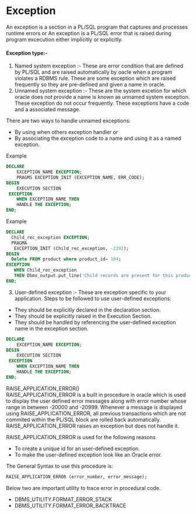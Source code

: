 # Exception
An exception is a section in a PL/SQL program that captures and processes runtime errors or An exception is a PL/SQL error that is raised during program excecution either implicitly or explicitly.

#### Exception type:-
1. Named system exception :- These are error condition that are defined by PL/SQL and are raised automatically by oacle when a program violates a RDBMS rule. These are some exception which are raised frequently so they are pre-defined and given a name in oracle.
2. Unnamed system exception :- These are the system excetion for which oracle does not provide a name is known as unnamed system exception. These exception do not occur frequently. These exceptions have a code and a associated message.

There are two ways to handle unnamed exceptions:
* By using when others exception handler or
* By associating the exception code to a name and using it as a named exception.

Example  
```sql
DECLARE
	EXCEPTION_NAME EXCEPTION;
	PRAGMS EXCEPTION_INIT (EXCEPTION_NAME, ERR_CODE);
BEGIN
	EXECUTION SECTION
 EXCEPTION
	WHEN EXCEPTION_NAME THEN
	HANDLE THE EXCEPTION;
END;
```
Example
```sql
DECLARE 
  Child_rec_exception EXCEPTION; 
  PRAGMA 
   EXCEPTION_INIT (Child_rec_exception, -2292); 
BEGIN 
  Delete FROM product where product_id= 104; 
EXCEPTION 
   WHEN Child_rec_exception 
   THEN Dbms_output.put_line('Child records are present for this product_id.'); 
END; 
```
3. User-defined exception  :- These are exception specific to your application.
Steps to be followed to use user-defined exceptions: 
* They should be explicitly declared in the declaration section. 
* They should be explicitly raised in the Execution Section. 
* They should be handled by referencing the user-defined exception name in the exception section.
```sql
DECLARE
	EXCEPTION_NAME EXCEPTION;		
BEGIN
	EXECUTION SECTION
 EXCEPTION
	WHEN EXCEPTION_NAME THEN
	HANDLE THE EXCEPTION;
END;
```

RAISE_APPLICATION_ERROR()  
RAISE_APPLICATION_ERROR is a built in procedure in oracle which is used to display the user defined error messages along with error number whose range in between -20000 and -20999. Whenever a message is displayed using RAISE_APPLICATION_ERROR, all previous transactions which are not commited within the PL/SQL block are rolled back automatically. RAISE_APPLICATION_ERROR raises an exception but does not handle it.

RAISE_APPLICATION_ERROR is used for the following reasons   
* To create a unique id for an user-defined exception. 
* To make the user-defined exception look like an Oracle error.

The General Syntax to use this procedure is:
```sql
RAISE_APPLICATION_ERROR (error_number, error_message); 
```
Below two are important utility to trace error in procedural code.  
* DBMS_UTILITY.FORMAT_ERROR_STACK
* DBMS_UTILITY.FORMAT_ERROR_BACKTRACE
